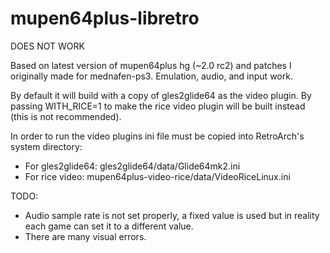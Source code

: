 mupen64plus-libretro
====================

DOES NOT WORK

Based on latest version of mupen64plus hg (~2.0 rc2) and patches I originally made for mednafen-ps3.
Emulation, audio, and input work.

By default it will build with a copy of gles2glide64 as the video plugin. By passing WITH_RICE=1 to make the rice video plugin will be built instead (this is not recommended).

In order to run the video plugins ini file must be copied into RetroArch's system directory:
* For gles2glide64: gles2glide64/data/Glide64mk2.ini
* For rice video: mupen64plus-video-rice/data/VideoRiceLinux.ini

TODO:
* Audio sample rate is not set properly, a fixed value is used but in reality each game can set it to a different value. 
* There are many visual errors.
